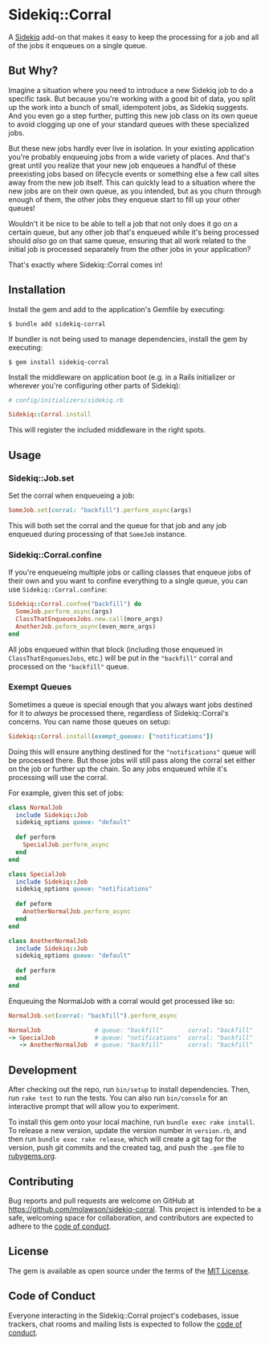 # Sidekiq::Corral

A [Sidekiq](https://github.com/sidekiq/sidekiq) add-on that makes it easy to keep the processing for a job and all of the jobs it enqueues on a single queue.

## But Why?
Imagine a situation where you need to introduce a new Sidekiq job to do a specific task. But because you're working with a good bit of data, you split up the work into a bunch of small, idempotent jobs, as Sidekiq suggests. And you even go a step further, putting this new job class on its own queue to avoid clogging up one of your standard queues with these specialized jobs.

But these new jobs hardly ever live in isolation. In your existing application you're probably enqueuing jobs from a wide variety of places. And that's great until you realize that your new job enqueues a handful of these preexisting jobs based on lifecycle events or something else a few call sites away from the new job itself. This can quickly lead to a situation where the new jobs are on their own queue, as you intended, but as you churn through enough of them, the other jobs they enqueue start to fill up your other queues!

Wouldn't it be nice to be able to tell a job that not only does it go on a certain queue, but any other job that's enqueued while it's being processed should _also_ go on that same queue, ensuring that all work related to the initial job is processed separately from the other jobs in your application?

That's exactly where Sidekiq::Corral comes in!

## Installation

Install the gem and add to the application's Gemfile by executing:

    $ bundle add sidekiq-corral

If bundler is not being used to manage dependencies, install the gem by executing:

    $ gem install sidekiq-corral
    
Install the middleware on application boot (e.g. in a Rails initializer or wherever you're configuring other parts of Sidekiq):

```ruby
# config/initializers/sidekiq.rb

Sidekiq::Corral.install
```

This will register the included middleware in the right spots.

## Usage

### Sidekiq::Job.set
Set the corral when enqueueing a job:

```ruby
SomeJob.set(corral: "backfill").perform_async(args)
```

This will both set the corral and the queue for that job and any job enqueued during processing of that `SomeJob` instance.

### Sidekiq::Corral.confine
If you're enqueueing multiple jobs or calling classes that enqueue jobs of their own and you want to confine everything to a single queue, you can use `Sidekiq::Corral.confine`:

```ruby
Sidekiq::Corral.confne("backfill") do
  SomeJob.perform_async(args)
  ClassThatEnqueuesJobs.new.call(more_args)
  AnotherJob.peform_async(even_more_args) 
end
```

All jobs enqueued within that block (including those enqueued in `ClassThatEnqueuesJobs`, etc.) will be put in the `"backfill"` corral and processed on the `"backfill"` queue.


### Exempt Queues

Sometimes a queue is special enough that you always want jobs destined for it to _always_ be processed there, regardless of Sidekiq::Corral's concerns. You can name those queues on setup:

```ruby
Sidekiq::Corral.install(exempt_queues: ["notifications"])
```

Doing this will ensure anything destined for the `"notifications"` queue will be processed there. But those jobs will still pass along the corral set either on the job or further up the chain.  So any jobs enqueued while it's processing will use the corral.

For example, given this set of jobs:

```ruby
class NormalJob
  include Sidekiq::Job
  sidekiq_options queue: "default"
  
  def perform
    SpecialJob.perform_async
  end
end

class SpecialJob
  include Sidekiq::Job
  sidekiq_options queue: "notifications"
  
  def peform
    AnotherNormalJob.perform_async
  end
end

class AnotherNormalJob
  include Sidekiq::Job
  sidekiq_options queue: "default"
  
  def perform
  end
end
```

Enqueuing the NormalJob with a corral would get processed like so:

```ruby
NormalJob.set(corral: "backfill").perform_async

NormalJob               # queue: "backfill"       corral: "backfill"
-> SpecialJob           # queue: "notifications"  corral: "backfill"
   -> AnotherNormalJob  # queue: "backfill"       corral: "backfill"
```


## Development

After checking out the repo, run `bin/setup` to install dependencies. Then, run `rake test` to run the tests. You can also run `bin/console` for an interactive prompt that will allow you to experiment.

To install this gem onto your local machine, run `bundle exec rake install`. To release a new version, update the version number in `version.rb`, and then run `bundle exec rake release`, which will create a git tag for the version, push git commits and the created tag, and push the `.gem` file to [rubygems.org](https://rubygems.org).

## Contributing

Bug reports and pull requests are welcome on GitHub at https://github.com/molawson/sidekiq-corral. This project is intended to be a safe, welcoming space for collaboration, and contributors are expected to adhere to the [code of conduct](https://github.com/molawson/sidekiq-corral/blob/main/CODE_OF_CONDUCT.md).

## License

The gem is available as open source under the terms of the [MIT License](https://opensource.org/licenses/MIT).

## Code of Conduct

Everyone interacting in the Sidekiq::Corral project's codebases, issue trackers, chat rooms and mailing lists is expected to follow the [code of conduct](https://github.com/molawson/sidekiq-corral/blob/main/CODE_OF_CONDUCT.md).

